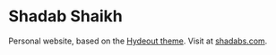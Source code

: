 # Shadab Shaikh

Personal website, based on the [Hydeout theme](https://github.com/fongandrew/hydeout).
Visit at [shadabs.com](https://shadabs.com/).
